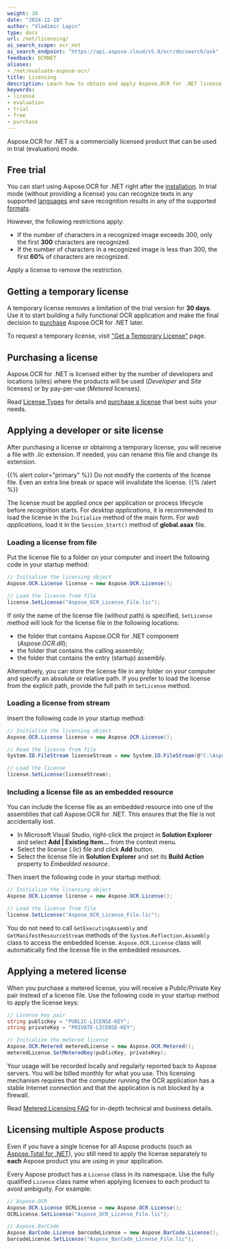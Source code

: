 ```yaml
---
weight: 30
date: "2024-12-18"
author: "Vladimir Lapin"
type: docs
url: /net/licensing/
ai_search_scope: ocr_net
ai_search_endpoint: "https://api.aspose.cloud/v5.0/ocr/docsearch/ask"
feedback: OCRNET
aliases:
- /net/evaluate-aspose-ocr/
title: Licensing
description: Learn how to obtain and apply Aspose.OCR for .NET license and discover limitations of the trial version.
keywords:
- license
- evaluation
- trial
- free
- purchase
---
```


Aspose.OCR for .NET is a commercially licensed product that can be used in trial (evaluation) mode.

## Free trial

You can start using Aspose.OCR for .NET right after the [installation](/ocr/net/installation/). In trial mode (without providing a license) you can recognize texts in any supported [languages](/ocr/net/recognition-languages/) and save recognition results in any of the supported [formats](/ocr/net/supported-file-formats/).

However, the following restrictions apply:

- If the number of characters in a recognized image exceeds 300, only the first **300** characters are recognized.
- If the number of characters in a recognized image is less than 300, the first **60%** of characters are recognized.

Apply a license to remove the restriction.

## Getting a temporary license

A temporary license removes a limitation of the trial version for **30 days**. Use it to start building a fully functional OCR application and make the final decision to [purchase](https://purchase.aspose.com/pricing/ocr/net) Aspose.OCR for .NET later.

To request a temporary license, visit ["Get a Temporary License"](https://purchase.aspose.com/temporary-license) page.

## Purchasing a license

Aspose.OCR for .NET is licensed either by the number of developers and locations (sites) where the products will be used (_Developer_ and _Site_ licenses) or by pay-per-use (_Metered_ licenses).

Read [License Types](https://purchase.aspose.com/policies/license-types) for details and [purchase a license](https://purchase.aspose.com/pricing/ocr/net) that best suits your needs.

## Applying a developer or site license

After purchasing a license or obtaining a temporary license, you will receive a file with _.lic_ extension. If needed, you can rename this file and change its extension.

{{% alert color="primary" %}} 
Do not modify the contents of the license file. Even an extra line break or space will invalidate the license.
{{% /alert %}} 

The license must be applied once per application or process lifecycle before recognition starts. For _desktop applications_, it is recommended to load the license in the `Initialize` method of the main form. For _web applications_, load it in the `Session_Start()` method of **global.asax** file.

### Loading a license from file

Put the license file to a folder on your computer and insert the following code in your startup method:

```csharp
// Initialize the licensing object
Aspose.OCR.License license = new Aspose.OCR.License();

// Load the license from file
license.SetLicense("Aspose_OCR_License_File.lic");
```
If only the name of the license file (without path) is specified, `SetLicense` method will look for the license file in the following locations:

- the folder that contains Aspose.OCR for .NET component (_Aspose.OCR.dll_);
- the folder that contains the calling assembly;
- the folder that contains the entry (startup) assembly.

Alternatively, you can store the license file in any folder on your computer and specify an absolute or relative path. If you prefer to load the license from the explicit path, provide the full path in `SetLicense` method.

### Loading a license from stream

Insert the following code in your startup method:

```csharp
// Initialize the licensing object
Aspose.OCR.License license = new Aspose.OCR.License();

// Read the license from file
System.IO.FileStream lisenseStream = new System.IO.FileStream(@"C:\Aspose_OCR_License_File.lic", System.IO.FileMode.Open, System.IO.FileAccess.Read);

// Load the license
license.SetLicense(licenseStream);
```

### Including a license file as an embedded resource

You can include the license file as an embedded resource into one of the assemblies that call Aspose.OCR for .NET. This ensures that the file is not accidentally lost.

- In Microsoft Visual Studio, right-click the project in **Solution Explorer** and select **Add | Existing Item...** from the context menu.
- Select the license (_.lic_) file and click **Add** button.
- Select the license file in **Solution Explorer** and set its **Build Action** property to _Embedded resource_.

Then insert the following code in your startup method:

```c#
// Initialize the licensing object
Aspose.OCR.License license = new Aspose.OCR.License();

// Load the license from file
license.SetLicense("Aspose_OCR_License_File.lic");
```

You do not need to call `GetExecutingAssembly` and `GetManifestResourceStream` methods of the `System.Reflection.Assembly` class to access the embedded license. `Aspose.OCR.License` class will automatically find the license file in the embedded resources.

## Applying a metered license

When you purchase a metered license, you will receive a Public/Private Key pair instead of a license file. Use the following code in your startup method to apply the license keys:

```csharp
// License key pair
string publicKey = "PUBLIC-LICENSE-KEY";
string privateKey = "PRIVATE-LICENSE-KEY";

// Initialize the metered license
Aspose.OCR.Metered meteredLicense = new Aspose.OCR.Metered();
meteredLicense.SetMeteredKey(publicKey, privateKey);
```

Your usage will be recorded locally and regularly reported back to Aspose servers. You will be billed monthly for what you use. This licensing mechanism requires that the computer running the OCR application has a stable Internet connection and that the application is not blocked by a firewall.

Read [Metered Licensing FAQ](https://purchase.aspose.com/faqs/licensing/metered) for in-depth technical and business details.

## Licensing multiple Aspose products

Even if you have a single license for all Aspose products (such as [Aspose.Total for .NET](https://products.aspose.com/total/net/)), you still need to apply the license separately to **each** Aspose product you are using in your application.

Every Aspose product has a `License` class in its namespace. Use the fully qualified `License` class name when applying licenses to each product to avoid ambiguity. For example:  
  
  ```c#
  // Aspose.OCR
  Aspose.OCR.License OCRLicense = new Aspose.OCR.License();
  OCRLicense.SetLicense("Aspose_OCR_License_File.lic");

  // Aspose.BarCode
  Aspose.BarCode.License barcodeLicense = new Aspose.BarCode.License();
  barcodeLicense.SetLicense("Aspose_BarCode_License_File.lic");
  ```
